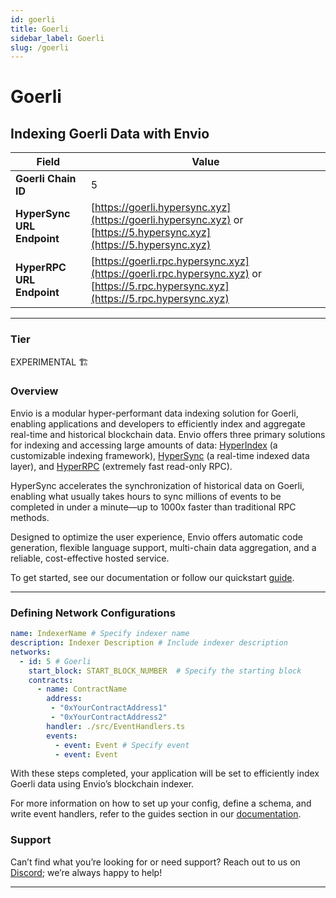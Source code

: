 ```yaml
---
id: goerli
title: Goerli
sidebar_label: Goerli
slug: /goerli
---
```


# Goerli

## Indexing Goerli Data with Envio

| **Field**                     | **Value**                                                                                          |
|-------------------------------|----------------------------------------------------------------------------------------------------|
| **Goerli Chain ID**     | 5                                                                                            |
| **HyperSync URL Endpoint**    | [https://goerli.hypersync.xyz](https://goerli.hypersync.xyz) or [https://5.hypersync.xyz](https://5.hypersync.xyz) |
| **HyperRPC URL Endpoint**     | [https://goerli.rpc.hypersync.xyz](https://goerli.rpc.hypersync.xyz) or [https://5.rpc.hypersync.xyz](https://5.rpc.hypersync.xyz) |

---

### Tier

EXPERIMENTAL 🏗️

### Overview

Envio is a modular hyper-performant data indexing solution for Goerli, enabling applications and developers to efficiently index and aggregate real-time and historical blockchain data. Envio offers three primary solutions for indexing and accessing large amounts of data: [HyperIndex](/docs/HyperIndex/overview) (a customizable indexing framework), [HyperSync](/docs/HyperSync/overview) (a real-time indexed data layer), and [HyperRPC](/docs/HyperSync/overview-hyperrpc) (extremely fast read-only RPC).

HyperSync accelerates the synchronization of historical data on Goerli, enabling what usually takes hours to sync millions of events to be completed in under a minute—up to 1000x faster than traditional RPC methods.

Designed to optimize the user experience, Envio offers automatic code generation, flexible language support, multi-chain data aggregation, and a reliable, cost-effective hosted service.

To get started, see our documentation or follow our quickstart [guide](/docs/HyperIndex/contract-import).

---

### Defining Network Configurations

```yaml
name: IndexerName # Specify indexer name
description: Indexer Description # Include indexer description
networks:
  - id: 5 # Goerli  
    start_block: START_BLOCK_NUMBER  # Specify the starting block
    contracts:
      - name: ContractName
        address:
         - "0xYourContractAddress1"
         - "0xYourContractAddress2"
        handler: ./src/EventHandlers.ts
        events:
          - event: Event # Specify event
          - event: Event
```

With these steps completed, your application will be set to efficiently index Goerli data using Envio’s blockchain indexer.

For more information on how to set up your config, define a schema, and write event handlers, refer to the guides section in our [documentation](/docs/HyperIndex/configuration-file).

### Support

Can’t find what you’re looking for or need support? Reach out to us on [Discord](https://discord.com/invite/Q9qt8gZ2fX); we’re always happy to help!

---
